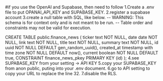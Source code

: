 #if you use the OpenAI and Supabase, then need to follow
1.Create a .env file to put OPANAI_API_KEY and SUPABASE_KEY.
2.register a supabase account
3.create a null table with SQL, like below.
-- WARNING: This schema is for context only and is not meant to be run.
-- Table order and constraints may not be valid for execution.

CREATE TABLE public.finance_news (
  ticker text NOT NULL,
  date date NOT NULL,
  link text NOT NULL,
  title text NOT NULL,
  summary text NOT NULL,
  id uuid NOT NULL DEFAULT gen_random_uuid(),
  created_at timestamp with time zone NOT NULL DEFAULT now(),
  current boolean NOT NULL DEFAULT true,
  CONSTRAINT finance_news_pkey PRIMARY KEY (id)
);
4.see SUPABASE_KEY from your setting -> API KEY
5.copy your SUPABASE_KEY from anon public, puting into your .env document.
6.go to API setting to copy your URL to replace the line 32.
7.disable the RLS.